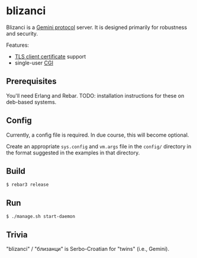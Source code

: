 blizanci
========

Blizanci is a [Gemini protocol](https://gemini.circumlunar.space/) server.
It is designed primarily for robustness and security.

Features:

* [TLS client certificate](https://en.wikipedia.org/wiki/Public_key_certificate#TLS/SSL_client_certificate) support
* single-user [CGI](https://en.wikipedia.org/wiki/Common_Gateway_Interface)

Prerequisites
-------------

You'll need Erlang and Rebar. TODO: installation instructions for these on deb-based systems.

Config
------

Currently, a config file is required. In due course, this will become optional.

Create an appropriate `sys.config` and `vm.args` file in the `config/`
directory in the format suggested in the examples in that directory.

Build
-----

    $ rebar3 release

Run
---

    $ ./manage.sh start-daemon

Trivia
------

"blizanci" / "близанци" is Serbo-Croatian for "twins" (i.e., Gemini).
